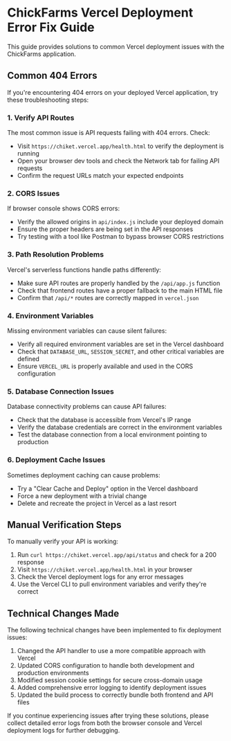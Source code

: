 # ChickFarms Vercel Deployment Error Fix Guide

This guide provides solutions to common Vercel deployment issues with the ChickFarms application.

## Common 404 Errors

If you're encountering 404 errors on your deployed Vercel application, try these troubleshooting steps:

### 1. Verify API Routes

The most common issue is API requests failing with 404 errors. Check:

- Visit `https://chiket.vercel.app/health.html` to verify the deployment is running
- Open your browser dev tools and check the Network tab for failing API requests
- Confirm the request URLs match your expected endpoints

### 2. CORS Issues

If browser console shows CORS errors:

- Verify the allowed origins in `api/index.js` include your deployed domain
- Ensure the proper headers are being set in the API responses
- Try testing with a tool like Postman to bypass browser CORS restrictions

### 3. Path Resolution Problems

Vercel's serverless functions handle paths differently:

- Make sure API routes are properly handled by the `/api/app.js` function
- Check that frontend routes have a proper fallback to the main HTML file
- Confirm that `/api/*` routes are correctly mapped in `vercel.json`

### 4. Environment Variables

Missing environment variables can cause silent failures:

- Verify all required environment variables are set in the Vercel dashboard
- Check that `DATABASE_URL`, `SESSION_SECRET`, and other critical variables are defined
- Ensure `VERCEL_URL` is properly available and used in the CORS configuration

### 5. Database Connection Issues

Database connectivity problems can cause API failures:

- Check that the database is accessible from Vercel's IP range
- Verify the database credentials are correct in the environment variables
- Test the database connection from a local environment pointing to production

### 6. Deployment Cache Issues

Sometimes deployment caching can cause problems:

- Try a "Clear Cache and Deploy" option in the Vercel dashboard
- Force a new deployment with a trivial change
- Delete and recreate the project in Vercel as a last resort

## Manual Verification Steps

To manually verify your API is working:

1. Run `curl https://chiket.vercel.app/api/status` and check for a 200 response
2. Visit `https://chiket.vercel.app/health.html` in your browser
3. Check the Vercel deployment logs for any error messages
4. Use the Vercel CLI to pull environment variables and verify they're correct

## Technical Changes Made

The following technical changes have been implemented to fix deployment issues:

1. Changed the API handler to use a more compatible approach with Vercel
2. Updated CORS configuration to handle both development and production environments
3. Modified session cookie settings for secure cross-domain usage
4. Added comprehensive error logging to identify deployment issues
5. Updated the build process to correctly bundle both frontend and API files

If you continue experiencing issues after trying these solutions, please collect detailed error logs from both the browser console and Vercel deployment logs for further debugging.